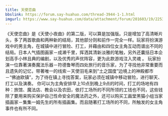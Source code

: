 ```yaml
---
title: 天使恋曲
bbslink: https://forum.say-huahuo.com/thread-3944-1-1.html
imgurl: https://www.say-huahuo.com/data/attachment/forum/201603/19/225330a69u0zwlu6a880v4.jpg
---
```


《天使恋曲》是《天使小夜曲》的第二版，可以算是加强版。只是增加了高清晰片头，多了两首歌曲和两种新的结局，其他部分则和前作一完全一样。玩家将扮演游戏中的男主角，在城镇中进行冒险、打工，并藉由和四位女主角互动而谱出不同的结局。日本人气插图画家－成濑千里，挥洒其清新淡雅的笔触，另外还囊括日本企划高手小林且典的编剧，以及优秀的声优阵容，更为此款游戏注入灵魂 。
玩家扮演一位靠著演奏魔法乐器－符德鲁琴而四处旅行的音乐家，为了寻找他非常重要而且遗失的记忆，带著唯一的线索－天使羽毛来到“土之国度”边境上的神殿都市－“佛迪欧镇”，为了待在镇上寻找答案，玩家必须在城镇中移动冒险，进行聊天、打工以及演奏。
你可以为主角安排早上10点到晚上9点的时间，打工的场地有四种：旅馆、魔法店、教会以及农田，依打工场所的不同所领的工钱也不同，这些钱除了要用来购买保护自己性命安全的魔法药之外，还可以购买工画堂黑猫小组当家插画家－集集一姆先生的所有插画集。而且随著打工场所的不同，所触发的女主角事件也有所不同。<!--more-->
